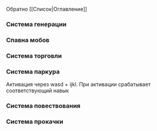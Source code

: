 Обратно [[Список|Оглавление]]
### Система генерации
### Спавна мобов
### Система торговли
### Система паркура
Активация через wasd + ijkl. При активации срабатывает соответствующий навык
### Система повествования
### Система прокачки
